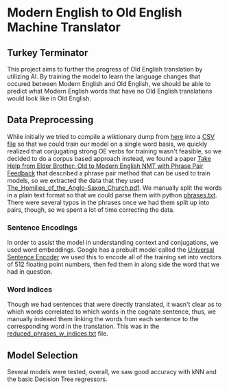 # Modern English to Old English Machine Translator
## Turkey Terminator
This project aims to further the progress of Old English translation by utilizing AI. By training the model to learn the language changes that occured between Modern English and Old English, we should be able to predict what Modern English words that have no Old English translations would look like in Old English.

## Data Preprocessing
While initially we tried to compile a wiktionary dump from [here](https://github.com/tatuylonen/wiktextract) into a [CSV file](./data/reduced_data.csv) so that we could train our model on a single word basis, we quickly realized that conjugating strong OE verbs for training wasn't feasible, so we decided to do a corpus based approach instead, we found a paper [Take Help from Elder Brother: Old to Modern
English NMT with Phrase Pair Feedback](https://mohammedhasanuzzaman.github.io/papers/CICLING3.pdf) that described a phrase pair method that can be used to train models, so we extracted the data that they used [The_Homilies_of_the_Anglo-Saxon_Church.pdf](./data/The_Homilies_of_the_Anglo-Saxon_Church.pdf). We manually split the words in a plain text format so that we could parse them with python [phrases.txt](./data/phrases.txt).
There were several typos in the phrases once we had them split up into pairs, though, so we spent a lot of time correcting the data.

### Sentence Encodings
In order to assist the model in understanding context and conjugations, we used word embeddings.
Google has a prebuilt model called the [Universal Sentence Encoder](https://www.tensorflow.org/hub/tutorials/semantic_similarity_with_tf_hub_universal_encoder)
we used this to encode all of the training set into vectors of 512 floating point numbers, then fed them in 
along side the word that we had in question.

### Word indices
Though we had sentences that were directly translated, it wasn't clear as to which words correlated to which words in the 
cognate sentence, thus, we manually indexed them linking the words from each sentence to the corresponding word in the translation.
This was in the [reduced_phrases_w_indices.txt](./data/reduced_phrases_w_indices.txt) file.

## Model Selection
Several models were tested, overall, we saw good accuracy with kNN and the basic Decision Tree regressors.
